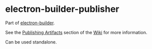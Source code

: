 # electron-builder-publisher

Part of [electron-builder](https://github.com/electron-userland/electron-builder). 

See the [Publishing Artifacts](https://github.com/electron-userland/electron-builder/wiki/Publishing-Artifacts) section of the [Wiki](https://github.com/electron-userland/electron-builder/wiki) for more information.

Can be used standalone.